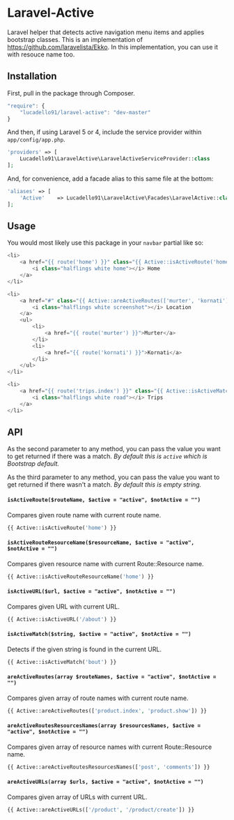 # Laravel-Active

Laravel helper that detects active navigation menu items and applies bootstrap classes.
This is an implementation of https://github.com/laravelista/Ekko.
In this implementation, you can use it with resouce name too.


## Installation

First, pull in the package through Composer.

```js
"require": {
    "lucadello91/laravel-active": "dev-master"
}
```

And then, if using Laravel 5 or 4, include the service provider within `app/config/app.php`.

```php
'providers' => [
    Lucadello91\LaravelActive\LaravelActiveServiceProvider::class
];
```

And, for convenience, add a facade alias to this same file at the bottom:

```php
'aliases' => [
    'Active'    => Lucadello91\LaravelActive\Facades\LaravelActive::class
];
```

## Usage

You would most likely use this package in your `navbar` partial like so:

```php
<li>
    <a href="{{ route('home') }}" class="{{ Active::isActiveRoute('home') }}">
        <i class="halflings white home"></i> Home
    </a>
</li>

<li>
    <a href="#" class="{{ Active::areActiveRoutes(['murter', 'kornati']) }}">
        <i class="halflings white screenshot"></i> Location
    </a>
    <ul>
        <li>
            <a href="{{ route('murter') }}">Murter</a>
        </li>
        <li>
            <a href="{{ route('kornati') }}">Kornati</a>
        </li>
    </ul>
</li>

<li>
    <a href="{{ route('trips.index') }}" class="{{ Active::isActiveMatch('trips') }}">
        <i class="halflings white road"></i> Trips
    </a>
</li>
```

## API

As the second parameter to any method, you can pass the value you want to get returned if there was a match. *By default this is `active` which is Bootstrap default.*

As the third parameter to any method, you can pass the value you want to get returned if there wasn't a match. *By default this is empty string.*

#### `isActiveRoute($routeName, $active = "active", $notActive = "")`

Compares given route name with current route name.

```php
{{ Active::isActiveRoute('home') }}
```

#### `isActiveRouteResourceName($resourceName, $active = "active", $notActive = "")`

Compares given resource name with current Route::Resource name.

```php
{{ Active::isActiveRouteResourceName('home') }}
```

#### `isActiveURL($url, $active = "active", $notActive = "")`

Compares given URL with current URL.

```php
{{ Active::isActiveURL('/about') }}
```

#### `isActiveMatch($string, $active = "active", $notActive = "")`

Detects if the given string is found in the current URL.

```php
{{ Active::isActiveMatch('bout') }}
```

#### `areActiveRoutes(array $routeNames, $active = "active", $notActive = "")`

Compares given array of route names with current route name.

```php
{{ Active::areActiveRoutes(['product.index', 'product.show']) }}
```

#### `areActiveRoutesResourcesNames(array $resourcesNames, $active = "active", $notActive = "")`

Compares given array of resource names with current Route::Resource name.

```php
{{ Active::areActiveRoutesResourcesNames(['post', 'comments']) }}
```

#### `areActiveURLs(array $urls, $active = "active", $notActive = "")`

Compares given array of URLs with current URL.

```php
{{ Active::areActiveURLs(['/product', '/product/create']) }}
```

